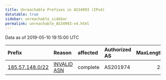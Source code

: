 ```yaml
---
title: Unreachable Prefixes in AS34993 (IPv4)
datatable: true
sidebar: unreachable_sidebar
permalink: unreachable_AS34993-v4.html
---
```


Data as of 2019-05-10 19:15:00 UTC


<div class="datatable-begin"></div>

| Prefix                                                   | Reason                                                                                                 | affected   | Authorized AS   |   MaxLength | Anchor                                         |   unreachable /24s |
|:---------------------------------------------------------|:-------------------------------------------------------------------------------------------------------|:-----------|:----------------|------------:|:-----------------------------------------------|-------------------:|
| [185.57.148.0/22](https://stat.ripe.net/185.57.148.0/22) | [INVALID ASN](https://rpki-validator.ripe.net/announcement-preview?asn=AS34993&prefix=185.57.148.0/22) | complete   | AS201974        |          22 | [RIPE](unreachable_RIPE_NCC_RPKI_Root-v4.html) |                  4 |

<div class="datatable-end"></div>